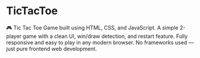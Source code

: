 # TicTacToe
🎮 Tic Tac Toe Game built using HTML, CSS, and JavaScript. A simple 2-player game with a clean UI, win/draw detection, and restart feature. Fully responsive and easy to play in any modern browser. No frameworks used — just pure frontend web development.
